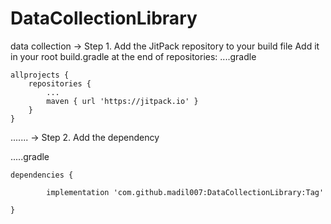 # DataCollectionLibrary
data collection
-> Step 1. Add the JitPack repository to your build file
Add it in your root build.gradle at the end of repositories:
....gradle

	allprojects {
		repositories {
			...
			maven { url 'https://jitpack.io' }
		}
	}
  
  .......
 -> Step 2. Add the dependency 
 
.....gradle


	dependencies {
 
	        implementation 'com.github.madil007:DataCollectionLibrary:Tag'
	 
	}
